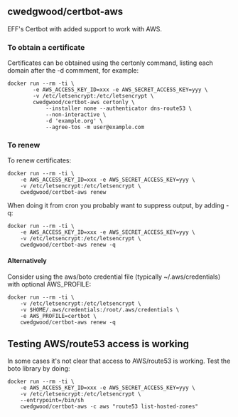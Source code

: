 ## cwedgwood/certbot-aws ##

EFF's Certbot with added support to work with AWS.


### To obtain a certificate ###

Certificates can be obtained using the certonly command, listing each
domain after the -d commment, for example:

    docker run --rm -ti \
            -e AWS_ACCESS_KEY_ID=xxx -e AWS_SECRET_ACCESS_KEY=yyy \
            -v /etc/letsencrypt:/etc/letsencrypt \
            cwedgwood/certbot-aws certonly \
                --installer none --authenticator dns-route53 \
                --non-interactive \
                -d 'example.org' \
                --agree-tos -m user@example.com

### To renew ###

To renew certificates:

    docker run --rm -ti \
        -e AWS_ACCESS_KEY_ID=xxx -e AWS_SECRET_ACCESS_KEY=yyy \
        -v /etc/letsencrypt:/etc/letsencrypt \
        cwedgwood/certbot-aws renew

When doing it from cron you probably want to suppress output, by adding -q:

    docker run --rm -ti \
        -e AWS_ACCESS_KEY_ID=xxx -e AWS_SECRET_ACCESS_KEY=yyy \
        -v /etc/letsencrypt:/etc/letsencrypt \
        cwedgwood/certbot-aws renew -q


#### Alternatively ####

Consider using the aws/boto credential file (typically
~/.aws/credentials) with optional AWS_PROFILE:

    docker run --rm -ti \
        -v /etc/letsencrypt:/etc/letsencrypt \
        -v $HOME/.aws/credentials:/root/.aws/credentials \
        -e AWS_PROFILE=certbot \
        cwedgwood/certbot-aws renew -q

## Testing AWS/route53 access is working ##

In some cases it's not clear that access to AWS/route53 is working.
Test the boto library by doing:

    docker run --rm -ti \
        -e AWS_ACCESS_KEY_ID=xxx -e AWS_SECRET_ACCESS_KEY=yyy \
        -v /etc/letsencrypt:/etc/letsencrypt \
        --entrypoint=/bin/sh
        cwedgwood/certbot-aws -c aws "route53 list-hosted-zones"
